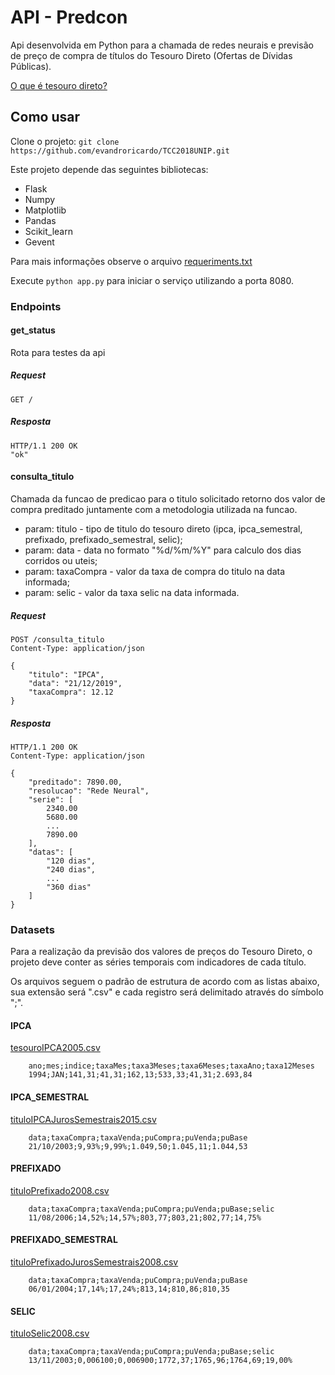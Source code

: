 # API - Predcon

Api desenvolvida em Python para a chamada de redes neurais e previsão de preço de compra de títulos do Tesouro Direto (Ofertas de Dívidas Públicas).

[O que é tesouro direto?](http://www.tesouro.fazenda.gov.br/tesouro-direto)

## Como usar

Clone o projeto: `git clone https://github.com/evandroricardo/TCC2018UNIP.git`

Este projeto depende das seguintes bibliotecas:

* Flask
* Numpy
* Matplotlib
* Pandas
* Scikit_learn
* Gevent

Para mais informações observe o arquivo [requeriments.txt](https://github.com/evandroricardo/TCC2018UNIP/blob/master/requirements.txt)

Execute `python app.py` para iniciar o serviço utilizando a porta 8080.

### Endpoints

#### get_status

Rota para testes da api

##### Request

````
GET /
````

##### Resposta

````
HTTP/1.1 200 OK
"ok"
````

#### consulta_titulo

Chamada da funcao de predicao para o titulo solicitado retorno dos valor de compra preditado juntamente com a metodologia utilizada na funcao.

* param: titulo - tipo de titulo do tesouro direto (ipca, ipca_semestral, prefixado, prefixado_semestral, selic);
* param: data - data no formato "%d/%m/%Y" para calculo dos dias corridos ou uteis; 
* param: taxaCompra - valor da taxa de compra do titulo na data informada;
* param: selic - valor da taxa selic na data informada.  

##### Request

````
POST /consulta_titulo
Content-Type: application/json

{
    "titulo": "IPCA",
    "data": "21/12/2019",
    "taxaCompra": 12.12
}
````

##### Resposta

````
HTTP/1.1 200 OK
Content-Type: application/json

{
    "preditado": 7890.00,
    "resolucao": "Rede Neural",
    "serie": [
        2340.00
        5680.00
        ...
        7890.00
    ],
    "datas": [
        "120 dias",
        "240 dias",
        ...
        "360 dias"
    ]
}
````

### Datasets

Para a realização da previsão dos valores de preços do Tesouro Direto, o projeto deve conter as séries temporais com indicadores de cada título.

Os arquivos seguem o padrão de estrutura de acordo com as listas abaixo, sua extensão será ".csv" e cada registro será delimitado através do símbolo ";".

#### IPCA

[tesouroIPCA2005.csv](https://github.com/evandroricardo/TCC2018UNIP/blob/master/data_layer/source/tesouroIPCA2005.csv)

````
    ano;mes;indice;taxaMes;taxa3Meses;taxa6Meses;taxaAno;taxa12Meses
    1994;JAN;141,31;41,31;162,13;533,33;41,31;2.693,84
````

#### IPCA_SEMESTRAL

[tituloIPCAJurosSemestrais2015.csv](https://github.com/evandroricardo/TCC2018UNIP/blob/master/data_layer/source/tituloIPCAJurosSemestrais2015.csv)

````
    data;taxaCompra;taxaVenda;puCompra;puVenda;puBase
    21/10/2003;9,93%;9,99%;1.049,50;1.045,11;1.044,53
````

#### PREFIXADO

[tituloPrefixado2008.csv](https://github.com/evandroricardo/TCC2018UNIP/blob/master/data_layer/source/tituloPrefixado2008.csv)

````
    data;taxaCompra;taxaVenda;puCompra;puVenda;puBase;selic
    11/08/2006;14,52%;14,57%;803,77;803,21;802,77;14,75%
````

#### PREFIXADO_SEMESTRAL

[tituloPrefixadoJurosSemestrais2008.csv](https://github.com/evandroricardo/TCC2018UNIP/blob/master/data_layer/source/tituloPrefixadoJurosSemestrais2008.csv)

````
    data;taxaCompra;taxaVenda;puCompra;puVenda;puBase
    06/01/2004;17,14%;17,24%;813,14;810,86;810,35
````

#### SELIC 

[tituloSelic2008.csv](https://github.com/evandroricardo/TCC2018UNIP/blob/master/data_layer/source/tituloSelic2008.csv)

````
    data;taxaCompra;taxaVenda;puCompra;puVenda;puBase;selic
    13/11/2003;0,006100;0,006900;1772,37;1765,96;1764,69;19,00%
````
